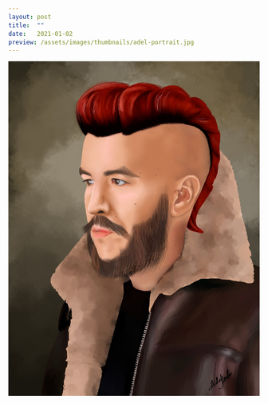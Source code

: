 ```yaml
---
layout: post
title:  ""
date:   2021-01-02
preview: /assets/images/thumbnails/adel-portrait.jpg
---
```


![Picture 1](/assets/images/adel-portrait.jpg)
